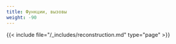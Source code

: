 ```yaml
---
title: Функции, вызовы
weight: -90
---
```


{{< include file="/_includes/reconstruction.md" type="page" >}}